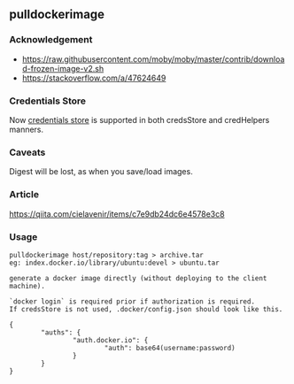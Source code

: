 ## pulldockerimage

### Acknowledgement

- https://raw.githubusercontent.com/moby/moby/master/contrib/download-frozen-image-v2.sh
- https://stackoverflow.com/a/47624649

### Credentials Store

Now [credentials store](https://docs.docker.com/engine/reference/commandline/login/#credentials-store) is supported in both credsStore and credHelpers manners.

### Caveats

Digest will be lost, as when you save/load images.

### Article

https://qiita.com/cielavenir/items/c7e9db24dc6e4578e3c8

### Usage

```
pulldockerimage host/repository:tag > archive.tar
eg: index.docker.io/library/ubuntu:devel > ubuntu.tar

generate a docker image directly (without deploying to the client machine).

`docker login` is required prior if authorization is required.
If credsStore is not used, .docker/config.json should look like this.

{
        "auths": {
                "auth.docker.io": {
                        "auth": base64(username:password)
                }
        }
}
```
